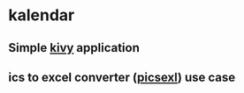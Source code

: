 # kalendar

## Simple [kivy](https://github.com/kivy/kivy) application

## ics to excel converter ([picsexl](https://github.com/pog7x/picsexl)) use case